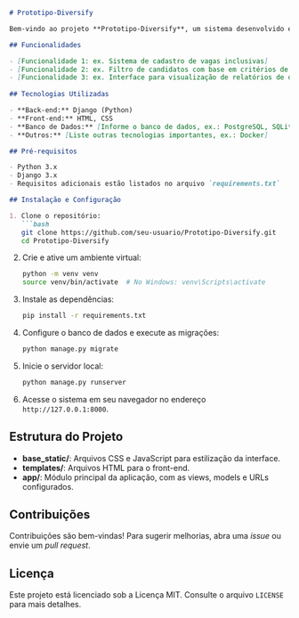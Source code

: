 ```markdown
# Prototipo-Diversify

Bem-vindo ao projeto **Prototipo-Diversify**, um sistema desenvolvido em Django com o objetivo de [descrever brevemente o objetivo, ex.: "facilitar a gestão de diversidade em ambientes de trabalho, promovendo oportunidades iguais e inclusão."]

## Funcionalidades

- [Funcionalidade 1: ex. Sistema de cadastro de vagas inclusivas]
- [Funcionalidade 2: ex. Filtro de candidatos com base em critérios de diversidade]
- [Funcionalidade 3: ex. Interface para visualização de relatórios de diversidade]
  
## Tecnologias Utilizadas

- **Back-end:** Django (Python)
- **Front-end:** HTML, CSS
- **Banco de Dados:** [Informe o banco de dados, ex.: PostgreSQL, SQLite]
- **Outros:** [Liste outras tecnologias importantes, ex.: Docker]

## Pré-requisitos

- Python 3.x
- Django 3.x
- Requisitos adicionais estão listados no arquivo `requirements.txt`

## Instalação e Configuração

1. Clone o repositório:
   ```bash
   git clone https://github.com/seu-usuario/Prototipo-Diversify.git
   cd Prototipo-Diversify
   ```

2. Crie e ative um ambiente virtual:
   ```bash
   python -m venv venv
   source venv/bin/activate  # No Windows: venv\Scripts\activate
   ```

3. Instale as dependências:
   ```bash
   pip install -r requirements.txt
   ```

4. Configure o banco de dados e execute as migrações:
   ```bash
   python manage.py migrate
   ```

5. Inicie o servidor local:
   ```bash
   python manage.py runserver
   ```

6. Acesse o sistema em seu navegador no endereço `http://127.0.0.1:8000`.

## Estrutura do Projeto

- **base_static/**: Arquivos CSS e JavaScript para estilização da interface.
- **templates/**: Arquivos HTML para o front-end.
- **app/**: Módulo principal da aplicação, com as views, models e URLs configurados.
  
## Contribuições

Contribuições são bem-vindas! Para sugerir melhorias, abra uma _issue_ ou envie um _pull request_.

## Licença

Este projeto está licenciado sob a Licença MIT. Consulte o arquivo `LICENSE` para mais detalhes.
